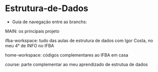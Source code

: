 # Estrutura-de-Dados

- Guia de navegação entre as branchs:

MAIN: os principais projeto 

ifba-workspace: tudo das aulas de estrutura de dados com Igor Costa, no meu 4° de INFO no IFBA

home-workspace: códigos complementares ao IFBA em casa

course: parte complementar ao meu aprendizado de estrutua de dados
